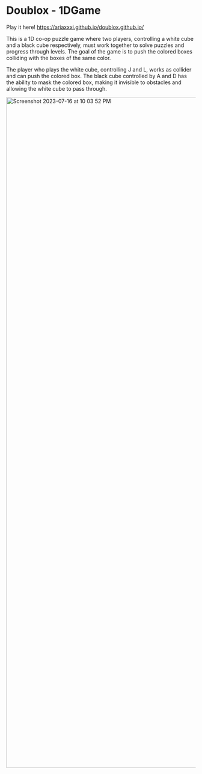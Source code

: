 # Doublox - 1DGame

Play it here! https://ariaxxxi.github.io/doublox.github.io/

This is a 1D co-op puzzle game where two players, controlling a white cube and a black cube respectively, must work together to solve puzzles and progress through levels. The goal of the game is to push the colored boxes colliding with the boxes of the same color.

The player who plays the white cube, controlling J and L, works as collider and can push the colored box. The black cube controlled by A and D has the ability to mask the colored box, making it invisible to obstacles and allowing the white cube to pass through.


<img width="1786" alt="Screenshot 2023-07-16 at 10 03 52 PM" src="https://github.com/ariaxxxi/Doublox_1DGame/assets/87568028/36762ffb-4f42-4ded-9e12-69b875ab9273">


